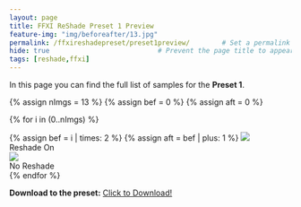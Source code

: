 ```yaml
---
layout: page
title: FFXI ReShade Preset 1 Preview
feature-img: "img/beforeafter/13.jpg"
permalink: /ffxireshadepreset/preset1preview/        # Set a permalink your your page
hide: true                           # Prevent the page title to appear in the navbar
tags: [reshade,ffxi]
---
```


In this page you can find the full list of samples for the <b>Preset 1</b>.

{% assign nImgs = 13 %}
{% assign bef = 0 %}
{% assign aft = 0 %}

{% for i in (0..nImgs) %}
<div class="mainSection">
        <div id="comp{{i}}" class="bal-container">
            <div class="bal-after">
                {% assign bef = i | times: 2 %}
                {% assign aft = bef | plus: 1 %}
                <img src="/ElfyLab/img/beforeafter/{{aft}}.jpg">
                <div class="bal-afterPosition afterLabel">
                    Reshade On
                </div>
            </div>
            <div class="bal-before">
                <div class="bal-before-inset">
                    <img src="/ElfyLab/img/beforeafter/{{bef}}.png">
                    <div class="bal-beforePosition beforeLabel">
                        No Reshade
                    </div>
                </div>
            </div>
            <div class="bal-handle">
                <span class="handle-left-arrow"></span>
                <span class="handle-right-arrow"></span>
            </div>
        </div>
    </div>
{% endfor %}

<b>Download to the preset:</b> <a href="/ElfyLab/downloads/FFXI_Reshade_(by_arielfy).ini" download>Click to Download!</a>

<script src="/ElfyLab/assets/js/imagecomparison.js"></script>


<script>
        {% for i in (0..nImgs) %}
        new BeforeAfter({
            id: '#comp{{i}}'
        });
        {% endfor %}
</script>

<script>
// Function to reload the page on orientation change
       function reloadOnOrientationChange() {
           location.reload();
       }
        // Attach the orientation change event listener
       window.addEventListener('orientationchange', reloadOnOrientationChange);
</script>
